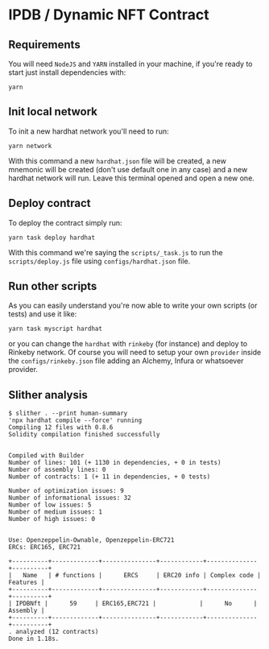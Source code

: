 # IPDB / Dynamic NFT Contract


## Requirements

You will need `NodeJS` and `YARN` installed in your machine, if you're ready to start just install dependencies with:

```
yarn
```

## Init local network

To init a new hardhat network you'll need to run:
```
yarn network
```

With this command a new `hardhat.json` file will be created, a new mnemonic will be created (don't use default one in any case) and a new hardhat network will run. Leave this terminal opened and open a new one.

## Deploy contract

To deploy the contract simply run:

```
yarn task deploy hardhat
```

With this command we're saying the `scripts/_task.js` to run the `scripts/deploy.js` file using `configs/hardhat.json` file.

## Run other scripts

As you can easily understand you're now able to write your own scripts (or tests) and use it like:

```
yarn task myscript hardhat
```

or you can change the `hardhat` with `rinkeby` (for instance) and deploy to Rinkeby network. Of course you will need to setup your own `provider` inside the `configs/rinkeby.json` file adding an Alchemy, Infura or whatsoever provider.

## Slither analysis

```
$ slither . --print human-summary
'npx hardhat compile --force' running
Compiling 12 files with 0.8.6
Solidity compilation finished successfully


Compiled with Builder
Number of lines: 101 (+ 1130 in dependencies, + 0 in tests)
Number of assembly lines: 0
Number of contracts: 1 (+ 11 in dependencies, + 0 tests) 

Number of optimization issues: 9
Number of informational issues: 32
Number of low issues: 5
Number of medium issues: 1
Number of high issues: 0


Use: Openzeppelin-Ownable, Openzeppelin-ERC721
ERCs: ERC165, ERC721

+----------+-------------+---------------+------------+--------------+----------+
|   Name   | # functions |      ERCS     | ERC20 info | Complex code | Features |
+----------+-------------+---------------+------------+--------------+----------+
| IPDBNft |      59     | ERC165,ERC721 |            |      No      | Assembly |
+----------+-------------+---------------+------------+--------------+----------+
. analyzed (12 contracts)
Done in 1.18s.
```

